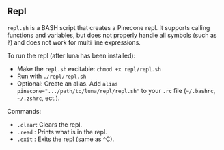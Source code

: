 
## Repl
`repl.sh` is a BASH script that creates a Pinecone repl. It supports calling functions and variables, but does not properly handle all symbols (such as `?`) and does not work for multi line expressions.

To run the repl (after luna has been installed):

 * Make the `repl.sh` excitable: `chmod +x repl/repl.sh`  
 * Run with `./repl/repl.sh`
 * Optional: Create an alias. Add `alias pinecone=".../path/to/luna/repl/repl.sh"` to your `.rc` file (`~/.bashrc`, `~/.zshrc`, ect.).

Commands:

 * `.clear`: Clears the repl.
 * `.read` : Prints what is in the repl.
 * `.exit` : Exits the repl (same as ^C).
